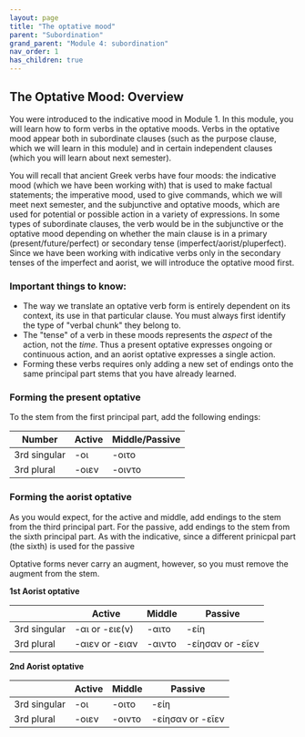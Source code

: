 ```yaml
---
layout: page
title: "The optative mood"
parent: "Subordination"
grand_parent: "Module 4: subordination"
nav_order: 1
has_children: true
---
```


## The Optative Mood: Overview

You were introduced to the indicative mood in Module 1. In this module, you will learn how to form verbs in the optative moods. Verbs in the optative mood appear both in subordinate clauses (such as the purpose clause, which we will learn in this module) and in certain independent clauses (which you will learn about next semester).

You will recall that ancient Greek verbs have four moods: the indicative mood (which we have been working with) that is used to make factual statements; the imperative mood, used to give commands, which we will meet next semester, and the subjunctive and optative moods, which are used for potential or possible action in a variety of expressions. In some types of subordinate clauses, the verb would be in the subjunctive or the optative mood depending on whether the main clause is in a primary (present/future/perfect) or secondary tense (imperfect/aorist/pluperfect). Since we have been working with indicative verbs only in the secondary tenses of the imperfect and aorist, we will introduce the optative mood first.

### Important things to know:

- The way we translate an optative verb form is entirely dependent on its context, its use in that particular clause. You must always first identify the type of "verbal chunk" they belong to. 
- The "tense" of a verb in these moods represents the *aspect* of the action, not the *time*. Thus a present optative expresses ongoing or continuous action, and an aorist optative expresses a single action.
- Forming these verbs requires only adding a new set of endings onto the same principal part stems that you have already learned.

### Forming the present optative

To the stem from the first principal part, add the following endings:

| Number  | Active  | Middle/Passive  |
|---|---|---|
| 3rd singular  | -οι   | -οιτο   |
| 3rd plural  | -οιεν   | -οιντο   |

### Forming the aorist optative

As you would expect, for the active and middle, add endings to the stem from the third principal part. For the passive, add endings to the stem from the sixth principal part. As with the indicative, since a different prinicpal part (the sixth) is used for the passive 

Optative forms never carry an augment, however, so you must remove the augment from the stem.


**1st Aorist optative**

|   | Active  | Middle  | Passive  |
|---|---|---|---|
| 3rd singular  | -αι or -ειε(ν)  | -αιτο   | -είη  |
|  3rd plural | -αιεν or -ειαν   | -αιντο   | -είησαν or -εῖεν  |


**2nd Aorist optative**

|   | Active  | Middle  | Passive  |
|---|---|---|---|
| 3rd singular  | -οι   | -οιτο   | -είη   |
|  3rd plural | -οιεν  | -οιντο   | -είησαν or -εῖεν  |

